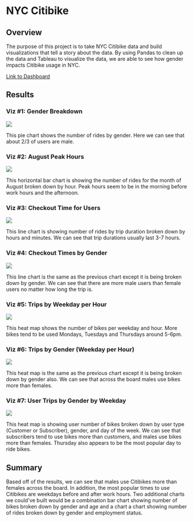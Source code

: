 # NYC Citibike

## Overview

The purpose of this project is to take NYC Citibike data and build visualizations that tell a story about the data. By using Pandas to clean up the data and Tableau to visualize the data, we are able to see how gender impacts Citibike usage in NYC.
  
[Link to Dashboard](https://public.tableau.com/profile/kimberly.horany#!/vizhome/NYCCitibike_16111822419740/NYCCitibike?publish=yes)

## Results

### Viz #1: Gender Breakdown  
 
<img src="https://github.com/kimcheese33/bikesharing/blob/main/images/gender_breakdown.png"/>

This pie chart shows the number of rides by gender. Here we can see that about 2/3 of users are male.

### Viz #2: August Peak Hours

<img src="https://github.com/kimcheese33/bikesharing/blob/main/images/august_peak_hours.png"/>

This horizontal bar chart is showing the number of rides for the month of August broken down by hour. Peak hours seem to be in the morning before work hours and the afternoon.

### Viz #3: Checkout Time for Users

<img src="https://github.com/kimcheese33/bikesharing/blob/main/images/checkout_times_users.png"/>

This line chart is showing number of rides by trip duration broken down by hours and minutes. We can see that trip durations usually last 3-7 hours.

### Viz #4: Checkout Times by Gender 

<img src="https://github.com/kimcheese33/bikesharing/blob/main/images/checkout_times_gender.png"/>
 
This line chart is the same as the previous chart except it is being broken down by gender. We can see that there are more male users than female users no matter how long the trip is.

### Viz #5: Trips by Weekday per Hour
 
<img src="https://github.com/kimcheese33/bikesharing/blob/main/images/trips_weekday_hour.png"/>

This heat map shows the number of bikes per weekday and hour. More bikes tend to be used Mondays, Tuesdays and Thursdays around 5-6pm.

### Viz #6: Trips by Gender (Weekday per Hour)

<img src="https://github.com/kimcheese33/bikesharing/blob/main/images/trips_weekday_hour_gender.png"/>

This heat map is the same as the previous chart except it is being broken down by gender also. We can see that across the board males use bikes more than females.

### Viz #7: User Trips by Gender by Weekday

<img src="https://github.com/kimcheese33/bikesharing/blob/main/images/trips_gender_weekday.png"/>

This heat map is showing user number of bikes broken down by user type (Customer or Subscriber), gender, and day of the week. We can see that subscribers tend to use bikes more than customers, and males use bikes more than females. Thursday also appears to be the most popular day to ride bikes.

## Summary

Based off of the results, we can see that males use Citibikes more than females across the board. In addition, the most popular times to use Citibikes are weekdays before and after work hours. Two additional charts we could've built would be a combination bar chart showing number of bikes broken down by gender and age and a chart a chart showing number of rides broken down by gender and employment status.
